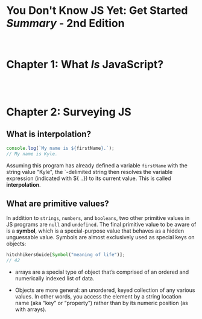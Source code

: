 # You Don't Know JS Yet: Get Started **_Summary_** - 2nd Edition

<br>

# Chapter 1: What _Is_ JavaScript?

<br>
<br>

# Chapter 2: Surveying JS

## What is interpolation?

```js
console.log(`My name is ${firstName}.`);
// My name is Kyle.
```

Assuming this program has already defined a variable `firstName` with the string value "Kyle", the `-delimited string then resolves the variable expression (indicated with ${ ..}) to its current value. This is called **interpolation**.

## What are primitive values?

In addition to `strings`, `numbers`, and `booleans`, two other primitive values in JS programs are `null` and `undefined`.
The final primitive value to be aware of is a **symbol**, which is a special-purpose value that behaves as a hidden unguessable value. Symbols are almost exclusively used as special keys on
objects:

```js
hitchhikersGuide[Symbol("meaning of life")];
// 42
```

- arrays are a special type of object that’s comprised of an ordered and numerically indexed list of data.

- Objects are more general: an unordered, keyed collection of any various values. In other words, you access the element by a string location name (aka “key” or “property”) rather than by its numeric position (as with arrays).
